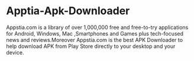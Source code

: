 # Apptia-Apk-Downloader
Appstia.com is a library of over 1,000,000 free and free-to-try applications for Android, Windows, Mac ,Smartphones and Games plus tech-focused news and reviews.Moreover Appstia.com is the best APK Downloader to help download APK from Play Store directly to your desktop and your device.
